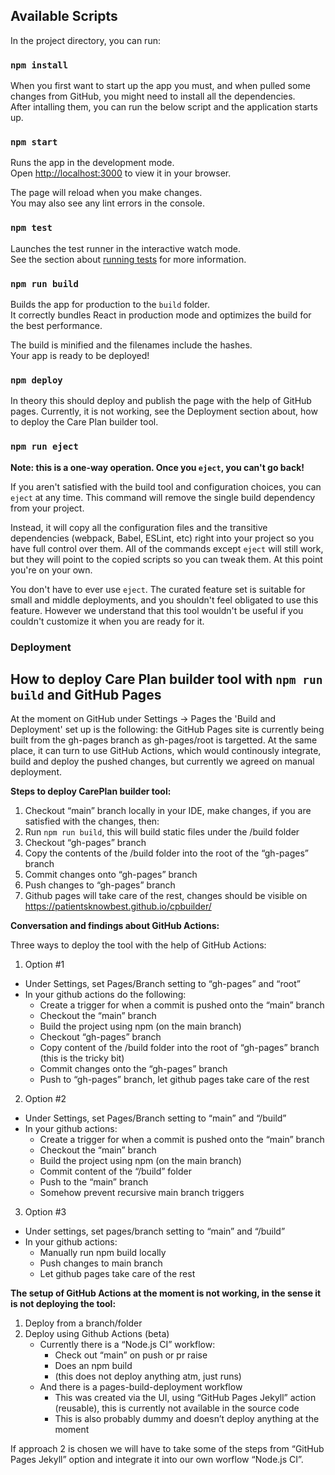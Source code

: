## Available Scripts

In the project directory, you can run:

### `npm install`

When you first want to start up the app you must, and when pulled some changes from GitHub, you might need to install all the dependencies. \
After intalling them, you can run the below script and the application starts up. 

### `npm start`

Runs the app in the development mode.\
Open [http://localhost:3000](http://localhost:3000) to view it in your browser.

The page will reload when you make changes.\
You may also see any lint errors in the console.

### `npm test`

Launches the test runner in the interactive watch mode.\
See the section about [running tests](https://facebook.github.io/create-react-app/docs/running-tests) for more information.

### `npm run build`

Builds the app for production to the `build` folder.\
It correctly bundles React in production mode and optimizes the build for the best performance.

The build is minified and the filenames include the hashes.\
Your app is ready to be deployed!

### `npm deploy`

In theory this should deploy and publish the page with the help of GitHub pages. Currently, it is not working, see the Deployment section about, how to deploy the Care Plan builder tool.

### `npm run eject`

**Note: this is a one-way operation. Once you `eject`, you can't go back!**

If you aren't satisfied with the build tool and configuration choices, you can `eject` at any time. This command will remove the single build dependency from your project.

Instead, it will copy all the configuration files and the transitive dependencies (webpack, Babel, ESLint, etc) right into your project so you have full control over them. All of the commands except `eject` will still work, but they will point to the copied scripts so you can tweak them. At this point you're on your own.

You don't have to ever use `eject`. The curated feature set is suitable for small and middle deployments, and you shouldn't feel obligated to use this feature. However we understand that this tool wouldn't be useful if you couldn't customize it when you are ready for it.



### Deployment

## How to deploy Care Plan builder tool with `npm run build` and GitHub Pages

At the moment on GitHub under Settings -> Pages the 'Build and Deployment' set up is the following: the GitHub Pages site is currently being built from the gh-pages branch as gh-pages/root is targetted. At the same place, it can turn to use GitHub Actions, which would continously integrate, build and deploy the pushed changes, but currently we agreed on manual deployment.

**Steps to deploy CarePlan builder tool:**
1. Checkout “main” branch locally in your IDE, make changes, if you are satisfied with the changes, then:
2. Run `npm run build`, this will build static files under the /build folder
3. Checkout “gh-pages” branch
4. Copy the contents of the /build folder into the root of the “gh-pages” branch
5. Commit changes onto “gh-pages” branch
6. Push changes to “gh-pages” branch
7. Github pages will take care of the rest, changes should be visible on https://patientsknowbest.github.io/cpbuilder/

**Conversation and findings about GitHub Actions:**

Three ways to deploy the tool with the help of GitHub Actions:

1. Option #1
- Under Settings, set Pages/Branch setting to “gh-pages” and “root”
- In your github actions do the following:
    - Create a trigger for when a commit is pushed onto the “main” branch
    - Checkout the “main” branch
    - Build the project using npm (on the main branch)
    - Checkout “gh-pages” branch
    - Copy content of the /build folder into the root of “gh-pages” branch (this is the tricky bit)
    - Commit changes onto the “gh-pages” branch
    - Push to “gh-pages” branch, let github pages take care of the rest

2. Option #2
- Under Settings, set Pages/Branch setting to “main” and “/build”
- In your github actions:
    - Create a trigger for when a commit is pushed onto the “main” branch
    - Checkout the “main” branch
    - Build the project using npm (on the main branch)
    - Commit content of the “/build” folder
    - Push to the “main” branch
    - Somehow prevent recursive main branch triggers

3. Option #3
- Under settings, set pages/branch setting to “main” and “/build”
- In your github actions:
    - Manually run npm build locally
    - Push changes to main branch
    - Let github pages take care of the rest


**The setup of GitHub Actions at the moment is not working, in the sense it is not deploying the tool:**
1. Deploy from a branch/folder
2. Deploy using Github Actions (beta)
    - Currently there is a “Node.js CI” workflow:
        - Check out “main” on push or pr raise
        - Does an npm build
        - (this does not deploy anything atm, just runs)
    - And there is a pages-build-deployment workflow
        - This was created via the UI, using “GitHub Pages Jekyll” action (reusable), this is currently not available in the source code
        - This is also probably dummy and doesn’t deploy anything at the moment

If approach 2 is chosen we will have to take some of the steps from “GitHub Pages Jekyll” option and integrate it into our own worflow  “Node.js CI”.
